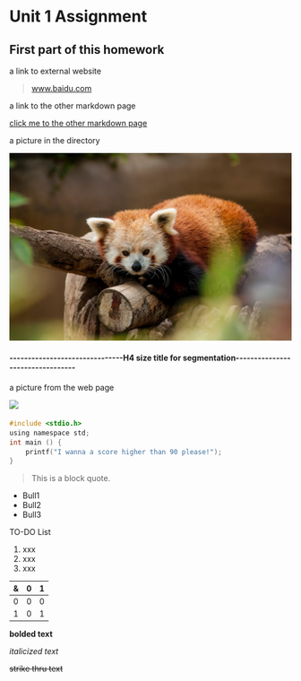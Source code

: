 # Unit 1 Assignment

## First part of this homework

a link to external website

> www.baidu.com



a link to the other markdown page

[click me to the other markdown page](C:\Users\huawei\CS_Prof_ENG\SecondPage.md)



a picture in the directory

![jessica-weiller-GAw5wFLVWVo-unsplash](README.assets/jessica-weiller-GAw5wFLVWVo-unsplash.jpg)

#### -------------------------------H4 size title for segmentation---------------------------------

a picture from the web page

![](https://images.unsplash.com/photo-1446562506700-1880c71a3a96?ixid=MnwxMjA3fDB8MHxzZWFyY2h8OXx8cmVkJTIwcGFuZGF8ZW58MHx8MHx8&ixlib=rb-1.2.1&auto=format&fit=crop&w=1000&q=60)



``` C
#include <stdio.h>
using namespace std;
int main () {
    printf("I wanna a score higher than 90 please!");
}
```



> This is a block quote.

- Bull1
- Bull2
- Bull3

TO-DO List

1. xxx
2. xxx
3. xxx

| &    | 0    | 1    |
| ---- | ---- | ---- |
| 0    | 0    | 0    |
| 1    | 0    | 1    |

**bolded text**

*italicized text*

 ~~strike thru text~~

